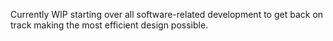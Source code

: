 Currently WIP starting over all software-related development to get back on track making the most efficient design possible.
